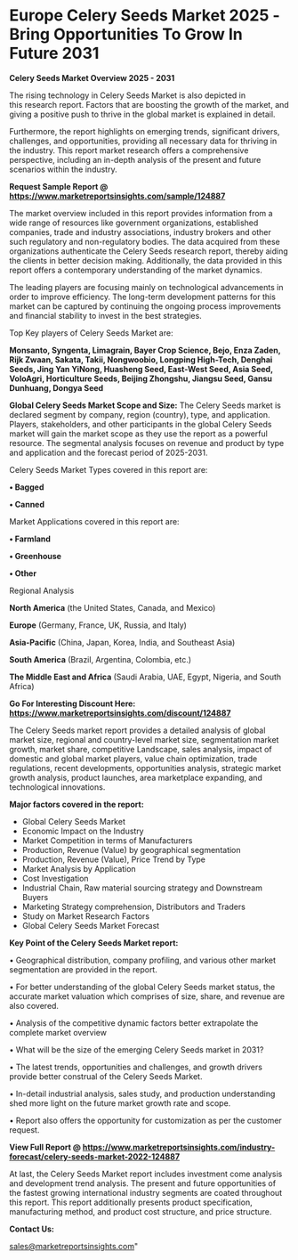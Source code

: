 # Europe Celery Seeds Market 2025 -Bring Opportunities To Grow In Future 2031

<Strong> Celery Seeds Market Overview 2025 - 2031</strong>

The rising technology in Celery Seeds Market is also depicted in this research report. Factors that are boosting the growth of the market, and giving a positive push to thrive in the global market is explained in detail.

Furthermore, the report highlights on emerging trends, significant drivers, challenges, and opportunities, providing all necessary data for thriving in the industry. This report market research offers a comprehensive perspective, including an in-depth analysis of the present and future scenarios within the industry.

<strong>Request Sample Report @ <a href=https://www.marketreportsinsights.com/sample/124887>https://www.marketreportsinsights.com/sample/124887</a></strong>

The market overview included in this report provides information from a wide range of resources like government organizations, established companies, trade and industry associations, industry brokers and other such regulatory and non-regulatory bodies. The data acquired from these organizations authenticate the Celery Seeds research report, thereby aiding the clients in better decision making. Additionally, the data provided in this report offers a contemporary understanding of the market dynamics.

The leading players are focusing mainly on technological advancements in order to improve efficiency. The long-term development patterns for this market can be captured by continuing the ongoing process improvements and financial stability to invest in the best strategies.

Top Key players of Celery Seeds Market are:

<strong>Monsanto, Syngenta, Limagrain, Bayer Crop Science, Bejo, Enza Zaden, Rijk Zwaan, Sakata, Takii, Nongwoobio, Longping High-Tech, Denghai Seeds, Jing Yan YiNong, Huasheng Seed, East-West Seed, Asia Seed, VoloAgri, Horticulture Seeds, Beijing Zhongshu, Jiangsu Seed, Gansu Dunhuang, Dongya Seed</strong>

<strong><b>Global Celery Seeds Market Scope and Size:</b></strong>
The Celery Seeds market is declared segment by company, region (country), type, and application. Players, stakeholders, and other participants in the global Celery Seeds market will gain the market scope as they use the report as a powerful resource. The segmental analysis focuses on revenue and product by type and application and the forecast period of 2025-2031.

Celery Seeds Market Types covered in this report are:

<strong>• Bagged

• Canned</strong>

Market Applications covered in this report are:

<strong>• Farmland

• Greenhouse

• Other</strong> 

Regional Analysis

<strong>North America</strong> (the United States, Canada, and Mexico)

<strong>Europe</strong> (Germany, France, UK, Russia, and Italy)

<strong>Asia-Pacific</strong> (China, Japan, Korea, India, and Southeast Asia)

<strong>South America</strong> (Brazil, Argentina, Colombia, etc.)

<strong>The Middle East and Africa</strong> (Saudi Arabia, UAE, Egypt, Nigeria, and South Africa)

<strong>Go For Interesting Discount Here: <a href=https://www.marketreportsinsights.com/discount/124887>https://www.marketreportsinsights.com/discount/124887</a></strong>

The Celery Seeds market report provides a detailed analysis of global market size, regional and country-level market size, segmentation market growth, market share, competitive Landscape, sales analysis, impact of domestic and global market players, value chain optimization, trade regulations, recent developments, opportunities analysis, strategic market growth analysis, product launches, area marketplace expanding, and technological innovations.

<strong><b>Major factors covered in the report:</b></strong>
<ul>
  <li>Global Celery Seeds Market </li>
  <li>Economic Impact on the Industry</li>
  <li>Market Competition in terms of Manufacturers</li>
  <li>Production, Revenue (Value) by geographical segmentation</li>
  <li>Production, Revenue (Value), Price Trend by Type</li>
  <li>Market Analysis by Application</li>
  <li>Cost Investigation</li>
  <li>Industrial Chain, Raw material sourcing strategy and Downstream Buyers</li>
  <li>Marketing Strategy comprehension, Distributors and Traders</li>
  <li>Study on Market Research Factors</li>
  <li>Global Celery Seeds Market Forecast</li>
</ul>

<strong><b>Key Point of the Celery Seeds Market report:</b></strong>

• Geographical distribution, company profiling, and various other market segmentation are provided in the report.

• For better understanding of the global Celery Seeds market status, the accurate market valuation which comprises of size, share, and revenue are also covered.

• Analysis of the competitive dynamic factors better extrapolate the complete market overview

• What will be the size of the emerging Celery Seeds market in 2031?

• The latest trends, opportunities and challenges, and growth drivers provide better construal of the Celery Seeds Market.

• In-detail industrial analysis, sales study, and production understanding shed more light on the future market growth rate and scope.

• Report also offers the opportunity for customization as per the customer request.

<strong><b>View Full Report @ <a href=https://www.marketreportsinsights.com/industry-forecast/celery-seeds-market-2022-124887>https://www.marketreportsinsights.com/industry-forecast/celery-seeds-market-2022-124887</a></b></strong>


At last, the Celery Seeds Market report includes investment come analysis and development trend analysis. The present and future opportunities of the fastest growing international industry segments are coated throughout this report. This report additionally presents product specification, manufacturing method, and product cost structure, and price structure.

<strong>Contact Us:</strong>

sales@marketreportsinsights.com"

